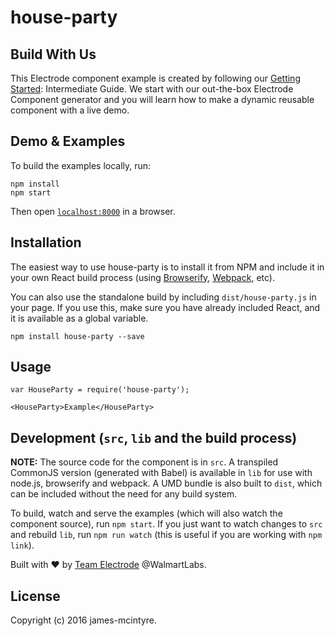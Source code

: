 # house-party

## Build With Us
This Electrode component example is created by following our [Getting Started](https://electrode-io.github.io/docs/build_component.html): Intermediate Guide. We start with our out-the-box Electrode Component generator and you will learn how to make a dynamic reusable component with a live demo.


## Demo & Examples

To build the examples locally, run:

```
npm install
npm start
```

Then open [`localhost:8000`](http://localhost:4000) in a browser.


## Installation

The easiest way to use house-party is to install it from NPM and include it in your own React build process (using [Browserify](http://browserify.org), [Webpack](http://webpack.github.io/), etc).

You can also use the standalone build by including `dist/house-party.js` in your page. If you use this, make sure you have already included React, and it is available as a global variable.

```
npm install house-party --save
```


## Usage

```
var HouseParty = require('house-party');

<HouseParty>Example</HouseParty>
```


## Development (`src`, `lib` and the build process)

**NOTE:** The source code for the component is in `src`. A transpiled CommonJS version (generated with Babel) is available in `lib` for use with node.js, browserify and webpack. A UMD bundle is also built to `dist`, which can be included without the need for any build system.

To build, watch and serve the examples (which will also watch the component source), run `npm start`. If you just want to watch changes to `src` and rebuild `lib`, run `npm run watch` (this is useful if you are working with `npm link`).

Built with :heart: by [Team Electrode](https://github.com/orgs/electrode-io/people) @WalmartLabs.

## License

Copyright (c) 2016 james-mcintyre.
